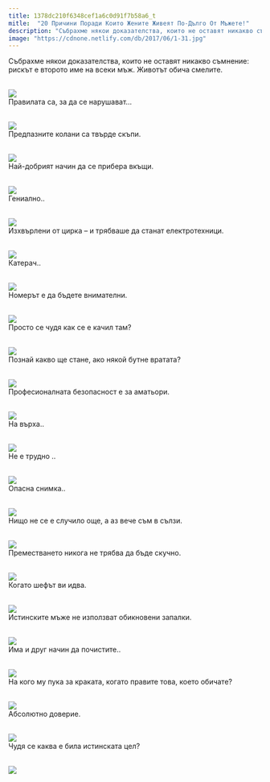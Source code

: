 ```yaml
---
title: 1378dc210f6348cef1a6c0d91f7b58a6_t
mitle:  "20 Причини Поради Които Жените Живеят По-Дълго От Мъжете!"
description: "Събрахме някои доказателства, които не оставят никакво съмнение: рискът е второто име на всеки мъж. Животът обича смелите. Правилата са, за да се нарушават... Предпаз"
image: "https://cdnone.netlify.com/db/2017/06/1-31.jpg"
---
```


 <p>Събрахме някои доказателства, които не оставят никакво съмнение: рискът е второто име на всеки мъж. Животът обича смелите.</p>      <p> <br/><img src="https://cdnone.netlify.com/db/2017/06/1-31.jpg"/><br/> Правилата са, за да се нарушават…</p> <p> <br/><img src="https://cdnone.netlify.com/db/2017/06/2-30.jpg"/><br/> Предпазните колани са твърде скъпи.</p> <p> <br/><img src="https://cdnone.netlify.com/db/2017/06/3-32.jpg"/><br/> Най-добрият начин да се прибера вкъщи.</p>      <p> <br/><img src="https://cdnone.netlify.com/db/2017/06/4-31.jpg"/><br/> Гениално..</p> <p> <br/><img src="https://cdnone.netlify.com/db/2017/06/5-29.jpg"/><br/> Изхвърлени от цирка – и трябваше да станат електротехници.</p> <p> <br/><img src="https://cdnone.netlify.com/db/2017/06/6-29.jpg"/><br/> Катерач..</p> <p> <br/><img src="https://cdnone.netlify.com/db/2017/06/7-30.jpg"/><br/> Номерът е да бъдете внимателни.</p>      <p> <br/><img src="https://cdnone.netlify.com/db/2017/06/8-31.jpg"/><br/> Просто се чудя как се е качил там?</p> <p> <br/><img src="https://cdnone.netlify.com/db/2017/06/9-30.jpg"/><br/> Познай какво ще стане, ако някой бутне вратата?</p> <p> <br/><img src="https://cdnone.netlify.com/db/2017/06/10-28.jpg"/><br/> Професионалната безопасност е за аматьори.</p> <p> <br/><img src="https://cdnone.netlify.com/db/2017/06/11-27.jpg"/><br/> На върха..</p> <p> <br/><img src="https://cdnone.netlify.com/db/2017/06/12-27.jpg"/><br/> Не е трудно ..</p> <p> <br/><img src="https://cdnone.netlify.com/db/2017/06/13-24.jpg"/><br/> Опасна снимка..</p>      <p> <br/><img src="https://cdnone.netlify.com/db/2017/06/14-25.jpg"/><br/> Нищо не се е случило още, а аз вече съм в сълзи.</p> <p> <br/><img src="https://cdnone.netlify.com/db/2017/06/15-21.jpg"/><br/> Преместването никога не трябва да бъде скучно.</p> <p> <br/><img src="https://cdnone.netlify.com/db/2017/06/16-18.jpg"/><br/> Когато шефът ви идва.</p> <p> <br/><img src="https://cdnone.netlify.com/db/2017/06/17-15.jpg"/><br/> Истинските мъже не използват обикновени запалки.</p>      <p> <br/><img src="https://cdnone.netlify.com/db/2017/06/18-14.jpg"/><br/> Има и друг начин да почистите..</p> <p> <br/><img src="https://cdnone.netlify.com/db/2017/06/19-12.jpg"/><br/> На кого му пука за краката, когато правите това, което обичате?</p> <p> <br/><img src="https://cdnone.netlify.com/db/2017/06/20-12.jpg"/><br/> Абсолютно доверие.</p> <p> <br/><img src="https://cdnone.netlify.com/db/2017/06/21-9.jpg"/><br/> Чудя се каква е била истинската цел?</p> <p> <br/><img src="https://cdnone.netlify.com/db/2017/06/22-7.jpg"/><br/></p>       